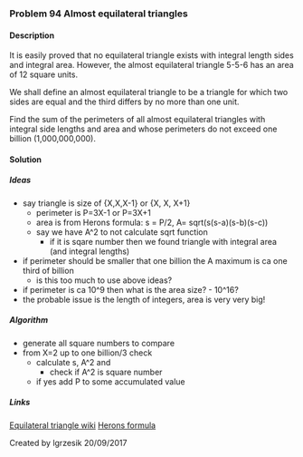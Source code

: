 
### Problem 94 Almost equilateral triangles

#### Description
It is easily proved that no equilateral triangle exists with integral length sides and integral area. However, the almost equilateral triangle 5-5-6 has an area of 12 square units.

We shall define an almost equilateral triangle to be a triangle for which two sides are equal and the third differs by no more than one unit.

Find the sum of the perimeters of all almost equilateral triangles with integral side lengths and area and whose perimeters do not exceed one billion (1,000,000,000).

#### Solution

##### Ideas
* say triangle is size of {X,X,X-1} or {X, X, X+1}
    * perimeter is P=3X-1 or P=3X+1
    * area is from Herons formula: s = P/2, A= sqrt(s(s-a)(s-b)(s-c))
    * say we have A^2 to not calculate sqrt function 
        - if it is sqare number then we found triangle with integral area (and integral lengths)
* if perimeter should be smaller that one billion the A maximum is ca one third of billion
    * is this too much to use above ideas?
* if perimeter is ca 10^9 then what is the area size? - 10^16?
* the probable issue is the length of integers, area is very very big!


##### Algorithm
* generate all square numbers to compare
* from X=2 up to one billion/3 check
    * calculate s, A^2 and 
        * check if A^2 is square number
    * if yes add P to some accumulated value

##### Links
[Equilateral triangle wiki](https://en.wikipedia.org/wiki/Equilateral_triangle)
[Herons formula](https://www.mathsisfun.com/geometry/herons-formula.html)

Created by lgrzesik 20/09/2017